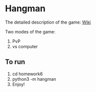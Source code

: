 # Hangman

The detailed description of the game: [Wiki](https://ru.wikipedia.org/wiki/Виселица_(игра))

Two modes of the game:
1. PvP
2. vs computer

## To run
1. cd homework6
2. python3 -m hangman
3. Enjoy!